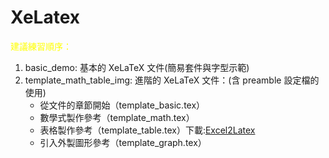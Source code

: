 # XeLatex

<p style="color:yellow;">建議練習順序：</p>
<ol>
  <li>basic_demo: 基本的 XeLaTeX 文件(簡易套件與字型示範)</li>
  <li>template_math_table_img: 進階的 XeLaTeX 文件：(含 preamble 設定檔的使用)
  <ul>
    <li>從文件的章節開始（template_basic.tex）</li>
    <li>數學式製作參考（template_math.tex）</li>
    <li>表格製作參考（template_table.tex）下載:<a href = https://www.ctan.org/pkg/excel2latex>Excel2Latex</a></li>
    <li>引入外製圖形參考（template_graph.tex）</li>
  </ul>
  </li>
</ol>
